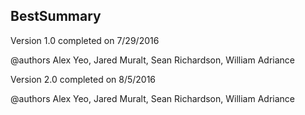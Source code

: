 ## BestSummary

Version 1.0 completed on 7/29/2016

@authors Alex Yeo, Jared Muralt, Sean Richardson, William Adriance

Version 2.0 completed on 8/5/2016

@authors Alex Yeo, Jared Muralt, Sean Richardson, William Adriance
